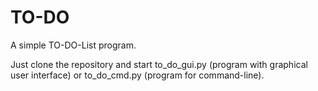 # TO-DO
A simple TO-DO-List program.

Just clone the repository and start to_do_gui.py (program with graphical user interface) or to_do_cmd.py (program for command-line).
